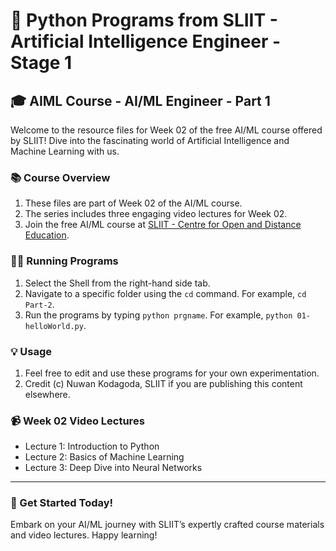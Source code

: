 # 🧠 Python Programs from SLIIT - Artificial Intelligence Engineer - Stage 1

## 🎓 AIML Course - AI/ML Engineer - Part 1

Welcome to the resource files for Week 02 of the free AI/ML course offered by SLIIT! Dive into the fascinating world of Artificial Intelligence and Machine Learning with us.

### 📚 Course Overview
1. These files are part of Week 02 of the AI/ML course.
2. The series includes three engaging video lectures for Week 02.
3. Join the free AI/ML course at [SLIIT - Centre for Open and Distance Education](https://code.sliit.org).

### 🏃‍♂️ Running Programs

1. Select the Shell from the right-hand side tab.
2. Navigate to a specific folder using the `cd` command. For example, `cd Part-2`.
3. Run the programs by typing `python prgname`. For example, `python 01-helloWorld.py`.

### 💡 Usage

1. Feel free to edit and use these programs for your own experimentation.
2. Credit (c) Nuwan Kodagoda, SLIIT if you are publishing this content elsewhere.

### 📹 Week 02 Video Lectures
- Lecture 1: Introduction to Python
- Lecture 2: Basics of Machine Learning
- Lecture 3: Deep Dive into Neural Networks

---


### 🚀 Get Started Today!
Embark on your AI/ML journey with SLIIT’s expertly crafted course materials and video lectures. Happy learning!
